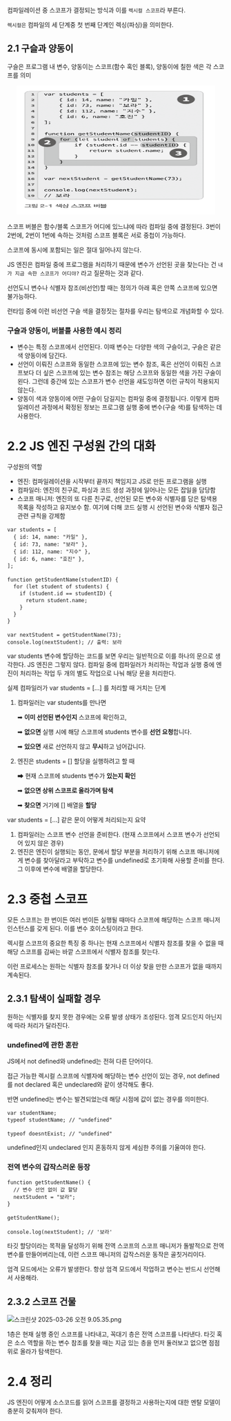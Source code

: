 컴파일레이션 중 스코프가 결정되는 방식과 이를 `렉시컬 스코프`라 부른다.

`렉시컬은` 컴파일의 세 단계중 첫 번째 단계인 렉싱(파싱)을 의미한다.

## 2.1 구슬과 양동이

구슬은 프로그램 내 변수, 양동이는 스코프(함수 혹인 블록), 양동이에 칠한 색은 각 스코프를 의미

<p align="center">
  <img width="460" height="300" src="./images/스크린샷_2025-03-22_오후_3.09.21.png">
</p>

스코프 버블은 함수/블록 스코프가 어디에 있느냐에 따라 컴파일 중에 결정된다. 3번이 2번에, 2번이 1번에 속하는 것처럼 스코프 블록은 서로 중첩이 가능하다.

스코프에 동시에 포함되는 일은 절대 일어나지 않는다.

JS 엔진은 컴파일 중에 프로그램을 처리하기 때문에 변수가 선언된 곳을 찾는다는 건 `내가 지금 속한 스코프가 어디야?` 라고 질문하는 것과 같다.

선언도니 변수나 식별자 참조(비선언)할 때는 정의가 아래 혹은 안쪽 스코프에 있으면 불가능하다.

런타임 중에 이런 비선언 구슬 색을 결정짓는 절차를 우리는 탐색으로 개념화할 수 있다.

### 구슬과 양동이, 버블를 사용한 예시 정리

- 변수는 특정 스코프에서 선언된다. 이때 변수는 다양한 색의 구슬이고, 구슬은 같은 색 양동이에 담긴다.
- 선언이 이뤄진 스코프와 동일한 스코프에 있는 변수 참조, 혹은 선언이 이뤄진 스코프보다 더 싶은 스코프에 있는 변수 참조는 해당 스코프와 동일한 색을 가진 구술이 왼다. 그런데 중간에 있는 스코프가 변수 선언을 섀도잉하면 이런 규칙이 적용되지 않는다.
- 양동이 색과 양동이에 어떤 구슬이 담길지는 컴파일 중에 결정됩니다. 이렇게 컴파일레이션 과정에서 확정된 정보는 프로그램 실행 중에 변수(구슬 색)를 탐색하는 데 사용한다.

# 2.2 JS 엔진 구성원 간의 대화

구성원의 역할

- 엔진: 컴파일레이션을 시작부터 끝까지 책임지고 JS로 만든 프로그램을 실행
- 컴파일러: 엔진의 친구로, 파싱과 코드 생성 과정에 일어나는 모든 잡일을 담당함
- 스코프 매니저: 엔진의 또 다른 친구로, 선언된 모든 변수와 식별자를 담은 탐색용 목록을 작성하고 유지보수 함. 여기에 더해 코드 실행 시 선언된 변수와 식별자 접근 관련 규칙을 강제함

```tsx
var students = [
  { id: 14, name: "카일" },
  { id: 73, name: "보라" },
  { id: 112, name: "지수" },
  { id: 6, name: "호진" },
];

function getStudentName(studentID) {
  for (let student of students) {
    if (student.id == studentID) {
      return student.name;
    }
  }
}

var nextStudent = getStudentName(73);
console.log(nextStudent); // 출력: 보라
```

var students 변수에 할당하는 코드를 보면 우리는 일반적으로 이를 하나의 문으로 생각한다. JS 엔진은 그렇지 않다. 컴파일 중에 컴파일러가 처리하는 작업과 실행 중에 엔진이 처리하는 작업 두 개의 별도 작업으로 나눠 해당 문을 처리한다.

실제 컴파일러가 var students = […] 를 처리할 때 거치는 단계

1. 컴파일러는 var students를 만나면

   ➡ **이미 선언된 변수인지** 스코프에 확인하고,

   ➡ **없으면** 실행 시에 해당 스코프에 students 변수를 **선언 요청**합니다.

   ➡ **있으면** 새로 선언하지 않고 **무시**하고 넘어갑니다.

2. 엔진은 students = [] 할당을 실행하려고 할 때

   ➡ 현재 스코프에 students 변수가 **있는지 확인**

   ➡ **없으면 상위 스코프로 올라가며 탐색**

   ➡ **찾으면** 거기에 [] 배열을 **할당**

var students = […] 같은 문이 어떻게 처리되는지 요약

1. 컴파일러는 스코프 변수 선언을 준비한다. (현재 스코프에서 스코프 변수가 선언되어 있지 않은 경우)
2. 엔진은 엔진이 실행되는 동안, 문에서 할당 부분을 처리하기 위해 스코프 매니저에게 변수를 찾아달라고 부탁하고 변수를 undefined로 초기화해 사용할 준비를 한다. 그 이후에 변수에 배열을 할당한다.

# 2.3 중첩 스코프

모든 스코프는 한 번이든 여러 번이든 실행될 때마다 스코프에 해당하는 스코프 매니저 인스턴스를 갖게 된다. 이를 변수 호이스팅이라고 한다.

렉시컬 스코프의 중요한 특징 중 하나는 현재 스코프에서 식별자 참조를 찾을 수 없을 때 해당 스코프를 감싸는 바깥 스코프에서 식별자 참조를 찾는다.

이런 프로세스는 원하는 식별자 참조를 찾거나 더 이상 찾을 만한 스코프가 없을 때까지 계속된다.

## 2.3.1 탐색이 실패할 경우

원하는 식별자를 찾지 못한 경우에는 오류 발생 상태가 조성된다. 엄격 모드인지 아닌지에 따라 처리가 달라진다.

### undefined에 관한 혼란

JS에서 not defined와 undefined는 전혀 다른 단어이다.

접근 가능한 렉시컬 스코프에 식별자에 해당하는 변수 선언이 있는 경우, not defined를 not declared 혹은 undeclared와 같이 생각해도 좋다.

반면 undefined는 변수는 발견되었는데 해당 시점에 값이 없는 경우를 의미한다.

```tsx
var studentName;
typeof studentName; // "undefined"

typeof doesntExist; // "undefined"
```

undefined인지 undeclared 인지 혼동하지 않게 세심한 주의를 기울여야 한다.

### 전역 변수의 갑작스러운 등장

```tsx
function getStudentName() {
  // 변수 선언 없이 값 할당
  nextStudent = "보라";
}

getStudentName();

console.log(nextStudent); // '보라'
```

타깃 할당이라는 목적을 달성하기 위해 전역 스코프의 스코프 매니저가 돌발적으로 전역 변수를 만들어버리는데, 이런 스코프 매니저의 갑작스러운 동작은 골칫거리이다.

엄격 모드에서는 오류가 발생한다. 항상 엄격 모드에서 작업하고 변수는 반드시 선언해서 사용해라.

## 2.3.2 스코프 건물

![스크린샷 2025-03-26 오전 9.05.35.png](attachment:cfdf1b6d-e39d-45de-bc8e-a1b526b6e116:스크린샷_2025-03-26_오전_9.05.35.png)

1층은 현재 실행 중인 스코프를 나타내고, 꼭대기 층은 전역 스코프를 나타낸다. 타깃 혹은 소스 역할을 하는 변수 참조를 찾을 때는 지금 있는 층을 먼저 둘러보고 없으면 점점 위로 올라가 탐색한다.

# 2.4 정리

JS 엔진이 어떻게 소스코드를 읽어 스코프를 결정하고 사용하는지에 대한 멘탈 모델이 충분히 갖춰져야 한다.
